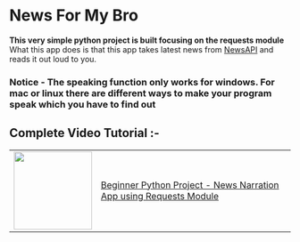 # News For My Bro
**This very simple python project is built focusing on the requests module**
<br>
What this app does is that this app takes latest news from [NewsAPI](newsapi.org) and reads it out loud to you. 
### Notice - The speaking function only works for windows. For mac or linux there are different ways to make your program speak which you have to find out

## Complete Video Tutorial :-
<table>
<tr><td><a href="https://www.youtube.com/watch?v=7a5LsPz9jOs"><img width="140px" src="https://i.ytimg.com/vi/7a5LsPz9jOs/maxresdefault.jpg"></a></td>
<td><a href="https://www.youtube.com/watch?v=7a5LsPz9jOs">Beginner Python Project - News Narration App using Requests Module</a><br/></td></tr>
</table>
